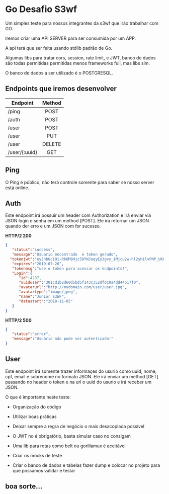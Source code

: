 # Go Desafio S3wf

Um simples teste para nossos integrantes da s3wf que irão trabalhar com GO.


Iremos criar uma API SERVER para ser consumida por um APP.

A api terá que ser feita usando stdlib padrão de Go.

Algumas libs para tratar cors, session, rate limit, e JWT, banco de dados são todas permitidas permitidas menos frameworks full, mas libs sim.

O banco de dados a ser utilizado é o POSTGRESQL.

## Endpoints que iremos desenvolver

| Endpoint              | Method |
|-----------------------|:------:|
| /ping                 |  POST  |
| /auth                 |  POST  |
| /user                 |  POST  |
| /user                 |  PUT   |
| /user                 | DELETE |
| /user/{:uuid}         |  GET   |


## Ping
O Ping é público, não terá controle somente para saber se nosso server está online.

## Auth

Este endpoint irá possuir um header com Authorization e irá enviar via JSON login e senha em um method [POST].
Ele irá retornar um JSON quando der erro e um JSON com for sucesso.

**HTTP/2 200**
```json
{  
   "status":"success",
   "message":"Usuario encontrado  e token gerado",
  "tokenjwt":"eyJhbGciOi-RkOM8Hjc5DYNJuqyEy3gvy_IMjcu2w-hl2yHilvPNP_UK0ocUxaKdsD5oS5fV-TYlfH_k",
   "expires":"2019-07-20",
   "tokenmsg":"use o token para acessar os endpoints!",
   "Login":{ 
      "id":4287,
      "uuiduser":"301cd1b2d60d5bd5f143c352dfdc0a4dd44517f0",
      "avatarurl":"http://mydomain.com/user/user.jpg",
      "avatartype":"image/jpeg",
      "name":"Junior S3WF",
      "datastart":"2018-11-05"
   }
}
```

**HTTP/2 500**
```json
{  
   "status":"error",
   "message":"Usuário não pode ser autenticado!"
}
```

## User

Este endpoint irá somente trazer informaçes do usurio como uuid, nome, cpf, email e sobrenome no formato JSON.
Ele irá enviar um method [GET] passando no header o token e na url o uuid do usurio e irá receber um JSON.


O que é importante neste teste:

 - Organização do código
 
 - Utilizar boas práticas
 
 - Deixar sempre a regra de negócio o mais desacoplada possível
 
 - O JWT no é obrigatório, basta simular caso no consigam
 
 - Uma lib para rotas como belt ou gorillamux é aceitável
 
 - Criar os mocks de teste
 
 - Criar o banco de dados e tabelas fazer dump e colocar no projeto para que possamos validar e testar
 
## boa sorte...




